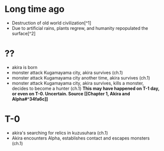 # Long time ago
- Destruction of old world civilization[^1]
- Due to artificial rains, plants regrew, and humanity repopulated the surface[^2]
# ??
-  akira is born
- monster attack Kugamayama city, akira survives (ch.1)
- monster attack Kugamayama city another time, akira survives (ch.1)
- monster attack Kugamayama city, akira survives, kills a monster, decides to become a hunter (ch.1) **This may have happened on T-1 day, or even on T-0. Uncertain. Source [[Chapter 1, Akira and Alpha#^34fa6c]]**
# T-0
- akira's searching for relics in kuzusuhara (ch.1)
- Akira encounters Alpha, establishes contact and escapes monsters (ch.1)
